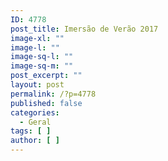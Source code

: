 ```yaml
---
ID: 4778
post_title: Imersão de Verão 2017
image-xl: ""
image-l: ""
image-sq-l: ""
image-sq-m: ""
post_excerpt: ""
layout: post
permalink: /?p=4778
published: false
categories:
  - Geral
tags: [ ]
author: [ ]
---
```

&nbsp;

&nbsp;